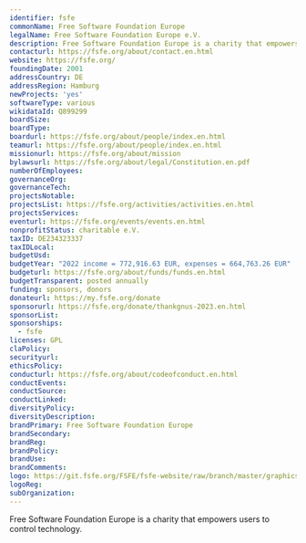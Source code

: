 ```yaml
---
identifier: fsfe
commonName: Free Software Foundation Europe
legalName: Free Software Foundation Europe e.V.
description: Free Software Foundation Europe is a charity that empowers users to control technology.
contacturl: https://fsfe.org/about/contact.en.html
website: https://fsfe.org/
foundingDate: 2001
addressCountry: DE
addressRegion: Hamburg
newProjects: 'yes'
softwareType: various
wikidataId: Q899299
boardSize:
boardType:
boardurl: https://fsfe.org/about/people/index.en.html
teamurl: https://fsfe.org/about/people/index.en.html
missionurl: https://fsfe.org/about/mission
bylawsurl: https://fsfe.org/about/legal/Constitution.en.pdf
numberOfEmployees:
governanceOrg:
governanceTech:
projectsNotable:
projectsList: https://fsfe.org/activities/activities.en.html
projectsServices:
eventurl: https://fsfe.org/events/events.en.html
nonprofitStatus: charitable e.V.
taxID: DE234323337
taxIDLocal:
budgetUsd:
budgetYear: "2022 income = 772,916.63 EUR, expenses = 664,763.26 EUR"
budgeturl: https://fsfe.org/about/funds/funds.en.html
budgetTransparent: posted annually
funding: sponsors, donors
donateurl: https://my.fsfe.org/donate
sponsorurl: https://fsfe.org/donate/thankgnus-2023.en.html
sponsorList: 
sponsorships:
  - fsfe
licenses: GPL
claPolicy:
securityurl:
ethicsPolicy:
conducturl: https://fsfe.org/about/codeofconduct.en.html
conductEvents:
conductSource:
conductLinked:
diversityPolicy:
diversityDescription:
brandPrimary: Free Software Foundation Europe
brandSecondary:
brandReg:
brandPolicy:
brandUse:
brandComments:
logo: https://git.fsfe.org/FSFE/fsfe-website/raw/branch/master/graphics/logo.png
logoReg:
subOrganization:
---
```


Free Software Foundation Europe is a charity that empowers users to control technology.
